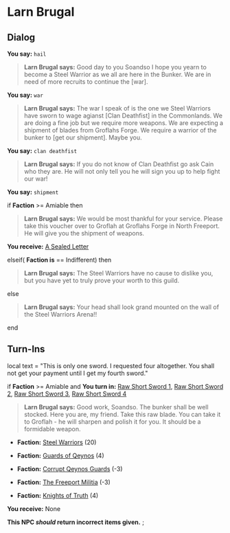 # Larn Brugal
## Dialog

**You say:** `hail`



>**Larn Brugal says:** Good day to you Soandso I hope you yearn to become a Steel Warrior as we all are here in the Bunker. We are in need of more recruits to continue the [war].

**You say:** `war`



>**Larn Brugal says:** The war I speak of is the one we Steel Warriors have sworn to wage agianst [Clan Deathfist] in the Commonlands. We are doing a fine job but we require more weapons. We are expecting a shipment of blades from Groflahs Forge. We require a warrior of the bunker to [get our shipment]. Maybe you.

**You say:** `clan deathfist`



>**Larn Brugal says:** If you do not know of Clan Deathfist go ask Cain who they are. He will not only tell you he will sign you up to help fight our war!

**You say:** `shipment`



if **Faction** >= Amiable then



>**Larn Brugal says:** We would be most thankful for your service. Please take this voucher over to Groflah at Groflahs Forge in North Freeport. He will give you the shipment of weapons.



**You receive:**  [A Sealed Letter](/item/18820)


elseif( **Faction is** == Indifferent) then



>**Larn Brugal says:** The Steel Warriors have no cause to dislike you, but you have yet to truly prove your worth to this guild.


else



>**Larn Brugal says:** Your head shall look grand mounted on the wall of the Steel Warriors Arena!!

end

## Turn-Ins



local text = "This is only one sword. I requested four altogether. You shall not get your payment until I get my fourth sword."


if **Faction** >= Amiable and  **You turn in:** [Raw Short Sword 1](/item/12241), [Raw Short Sword 2](/item/12242), [Raw Short Sword 3](/item/12243), [Raw Short Sword 4](/item/12244)


>**Larn Brugal says:** Good work, Soandso. The bunker shall be well stocked. Here you are, my friend. Take this raw blade. You can take it to Groflah - he will sharpen and polish it for you. It should be a formidable weapon.


* __Faction:__ [Steel Warriors](/faction/311) (20)


* __Faction:__ [Guards of Qeynos](/faction/262) (4)


* __Faction:__ [Corrupt Qeynos Guards](/faction/230) (-3)


* __Faction:__ [The Freeport Militia](/faction/330) (-3)


* __Faction:__ [Knights of Truth](/faction/281) (4)


 **You receive:** None 

**This NPC *should* return incorrect items given.**
;